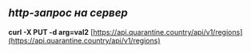 ## *http-запрос на сервер*  
**curl -X PUT -d arg=val2** [https://api.quarantine.country/api/v1/regions](https://api.quarantine.country/api/v1/regions)

